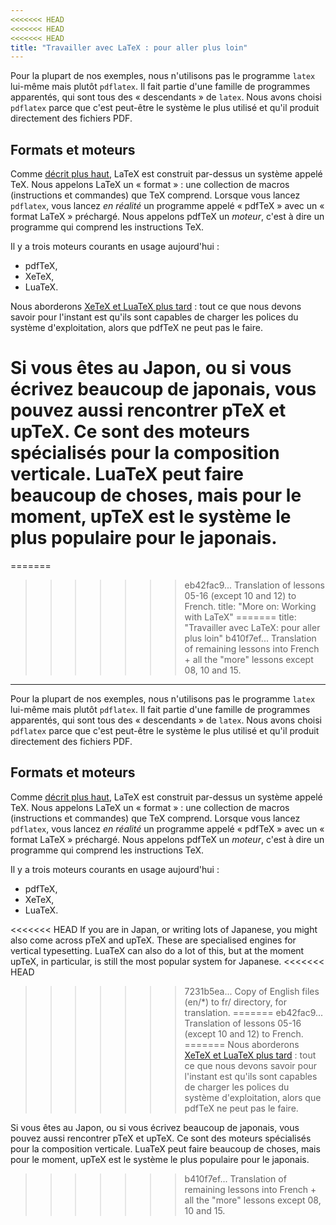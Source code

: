 ```yaml
---
<<<<<<< HEAD
<<<<<<< HEAD
<<<<<<< HEAD
title: "Travailler avec LaTeX : pour aller plus loin"
---
```


Pour la plupart de nos exemples, nous n'utilisons pas le programme `latex`
lui-même mais plutôt `pdflatex`. Il fait partie d'une famille de programmes
apparentés, qui sont tous des « descendants » de `latex`. Nous avons choisi
`pdflatex` parce que c'est peut-être le système le plus utilisé et qu'il produit
directement des fichiers PDF.


## Formats et moteurs

Comme [décrit plus haut](more-01), LaTeX est construit par-dessus un système
appelé TeX. Nous appelons LaTeX un « format » : une collection de macros
(instructions et commandes) que TeX comprend. Lorsque vous lancez `pdflatex`,
vous lancez _en réalité_ un programme appelé « pdfTeX » avec un « format LaTeX »
préchargé. Nous appelons pdfTeX un _moteur_, c'est à dire un programme qui
comprend les instructions TeX.

Il y a trois moteurs courants en usage aujourd'hui :

- pdfTeX,
- XeTeX,
- LuaTeX.

Nous aborderons [XeTeX et LuaTeX plus tard](lesson-14) : tout ce que nous devons
savoir pour l'instant est qu'ils sont capables de charger les polices du système
d'exploitation, alors que pdfTeX ne peut pas le faire.

Si vous êtes au Japon, ou si vous écrivez beaucoup de japonais, vous pouvez
aussi rencontrer pTeX et upTeX. Ce sont des moteurs spécialisés pour la
composition verticale. LuaTeX peut faire beaucoup de choses, mais pour le
moment, upTeX est le système le plus populaire pour le japonais.
=======
=======
>>>>>>> eb42fac9... Translation of lessons 05-16 (except 10 and 12) to French.
title: "More on: Working with LaTeX"
=======
title: "Travailler avec LaTeX: pour aller plus loin"
>>>>>>> b410f7ef... Translation of remaining lessons into French + all the "more" lessons except 08, 10 and 15.
---

Pour la plupart de nos exemples, nous n'utilisons pas le programme `latex` lui-même mais plutôt `pdflatex`. Il fait partie d'une famille de programmes apparentés, qui sont tous des « descendants » de `latex`. Nous avons choisi `pdflatex` parce que c'est peut-être le système le plus utilisé et qu'il produit directement des fichiers PDF.


## Formats et moteurs

Comme [décrit plus haut](more-01), LaTeX est construit par-dessus un système appelé TeX. Nous appelons LaTeX un « format » : une collection de macros (instructions et commandes) que TeX comprend. Lorsque vous lancez `pdflatex`, vous lancez _en réalité_ un programme appelé « pdfTeX » avec un « format LaTeX » préchargé. Nous appelons pdfTeX un _moteur_, c'est à dire un programme qui comprend les instructions TeX.

Il y a trois moteurs courants en usage aujourd'hui :

- pdfTeX,
- XeTeX,
- LuaTeX.

<<<<<<< HEAD
If you are in Japan, or writing lots of Japanese, you might also come across
pTeX and upTeX. These are specialised engines for vertical typesetting. LuaTeX
can also do a lot of this, but at the moment upTeX, in particular, is still
the most popular system for Japanese.
<<<<<<< HEAD
>>>>>>> 7231b5ea... Copy of English files (en/*) to fr/ directory, for translation.
=======
>>>>>>> eb42fac9... Translation of lessons 05-16 (except 10 and 12) to French.
=======
Nous aborderons [XeTeX et LuaTeX plus tard](lesson-14) : tout ce que nous devons savoir pour l'instant est qu'ils sont capables de charger les polices du système d'exploitation, alors que pdfTeX ne peut pas le faire.

Si vous êtes au Japon, ou si vous écrivez beaucoup de japonais, vous pouvez aussi rencontrer pTeX et upTeX. Ce sont des moteurs spécialisés pour la composition verticale. LuaTeX peut faire beaucoup de choses, mais pour le moment, upTeX est le système le plus populaire pour le japonais.
>>>>>>> b410f7ef... Translation of remaining lessons into French + all the "more" lessons except 08, 10 and 15.
